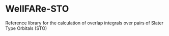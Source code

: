 # WellFARe-STO
Reference library for the calculation of overlap integrals over pairs of Slater Type Orbitals (STO)
